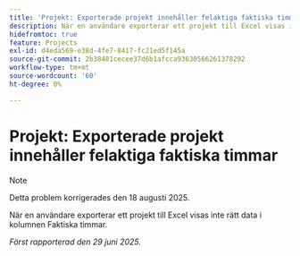 ```yaml
---
title: 'Projekt: Exporterade projekt innehåller felaktiga faktiska timmar'
description: När en användare exporterar ett projekt till Excel visas inte rätt data i kolumnen Faktiska timmar.
hidefromtoc: true
feature: Projects
exl-id: d4eda569-e38d-4fe7-8417-fc21ed5f145a
source-git-commit: 2b38481cecee37d6b1afcca93630566261378292
workflow-type: tm+mt
source-wordcount: '60'
ht-degree: 0%

---
```


# Projekt: Exporterade projekt innehåller felaktiga faktiska timmar

>[!NOTE]
>
>Detta problem korrigerades den 18 augusti 2025.

När en användare exporterar ett projekt till Excel visas inte rätt data i kolumnen Faktiska timmar.

_Först rapporterad den 29 juni 2025._
